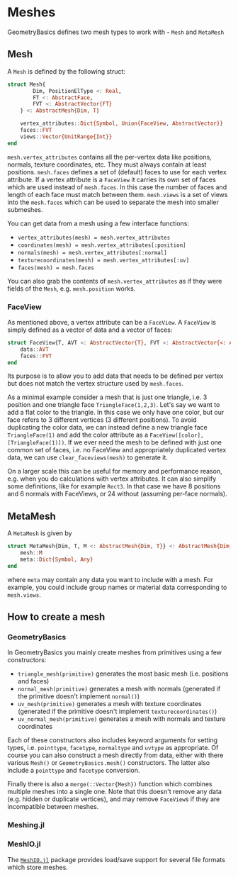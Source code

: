 # Meshes

GeometryBasics defines two mesh types to work with - `Mesh` and `MetaMesh`

## Mesh

A `Mesh` is defined by the following struct:

```julia
struct Mesh{
        Dim, PositionElType <: Real,
        FT <: AbstractFace,
        FVT <: AbstractVector{FT}
    } <: AbstractMesh{Dim, T}

    vertex_attributes::Dict{Symbol, Union{FaceView, AbstractVector}} 
    faces::FVT
    views::Vector{UnitRange{Int}}
end
```

`mesh.vertex_attributes` contains all the per-vertex data like positions, normals, texture coordinates, etc.
They must always contain at least positions.
`mesh.faces` defines a set of (default) faces to use for each vertex attribute.
If a vertex attribute is a `FaceView` it carries its own set of faces which are used instead of `mesh.faces`.
In this case the number of faces and length of each face must match between them.
`mesh.views` is a set of views into the `mesh.faces` which can be used to separate the mesh into smaller submeshes.

You can get data from a mesh using a few interface functions:
- `vertex_attributes(mesh) = mesh.vertex_attributes`
- `coordinates(mesh) = mesh.vertex_attributes[:position]`
- `normals(mesh) = mesh.vertex_attributes[:normal]`
- `texturecoordinates(mesh) = mesh.vertex_attributes[:uv]`
- `faces(mesh) = mesh.faces`

You can also grab the contents of `mesh.vertex_attributes` as if they were fields of the `Mesh`, e.g. `mesh.position` works.

### FaceView

As mentioned above, a vertex attribute can be a `FaceView`.
A `FaceView` is simply defined as a vector of data and a vector of faces:

```julia
struct FaceView{T, AVT <: AbstractVector{T}, FVT <: AbstractVector{<: AbstractFace}}
    data::AVT
    faces::FVT
end
```

Its purpose is to allow you to add data that needs to be defined per vertex but does not match the vertex structure used by `mesh.faces`.

As a minimal example consider a mesh that is just one triangle, i.e. 3 position and one triangle face `TriangleFace(1,2,3)`.
Let's say we want to add a flat color to the triangle.
In this case we only have one color, but our face refers to 3 different vertices (3 different positions).
To avoid duplicating the color data, we can instead define a new triangle face `TriangleFace(1)` and add the color attribute as a `FaceView([color], [TriangleFace(1)])`.
If we ever need the mesh to be defined with just one common set of faces, i.e. no FaceView and appropriately duplicated vertex data, we can use `clear_faceviews(mesh)` to generate it.

On a larger scale this can be useful for memory and performance reason, e.g. when you do calculations with vertex attributes.
It can also simplify some definitions, like for example `Rect3`.
In that case we have 8 positions and 6 normals with FaceViews, or 24 without (assuming per-face normals). 


## MetaMesh

A `MetaMesh` is given by

```julia
struct MetaMesh{Dim, T, M <: AbstractMesh{Dim, T}} <: AbstractMesh{Dim, T}
    mesh::M
    meta::Dict{Symbol, Any}
end
```

where `meta` may contain any data you want to include with a mesh.
For example, you could include group names or material data corresponding to `mesh.views`.

## How to create a mesh

### GeometryBasics

In GeometryBasics you mainly create meshes from primitives using a few constructors:
- `triangle_mesh(primitive)` generates the most basic mesh (i.e. positions and faces)
- `normal_mesh(primitive)` generates a mesh with normals (generated if the primitive doesn't implement `normal()`)
- `uv_mesh(primitive)` generates a mesh with texture coordinates (generated if the primitive doesn't implement `texturecoordinates()`)
- `uv_normal_mesh(primitive)` generates a mesh with normals and texture coordinates

Each of these constructors also includes keyword arguments for setting types, i.e. `pointtype`, `facetype`, `normaltype` and `uvtype` as appropriate.
Of course you can also construct a mesh directly from data, either with there various `Mesh()` or `GeometryBasics.mesh()` constructors.
The latter also include a `pointtype` and `facetype` conversion.

Finally there is also a `merge(::Vector{Mesh})` function which combines multiple meshes into a single one.
Note that this doesn't remove any data (e.g. hidden or duplicate vertices), and may remove `FaceView`s if they are incompatible between meshes.

### Meshing.jl

### MeshIO.jl

The [`MeshIO.jl`](https://github.com/JuliaIO/MeshIO.jl) package provides load/save support for several file formats which store meshes.
